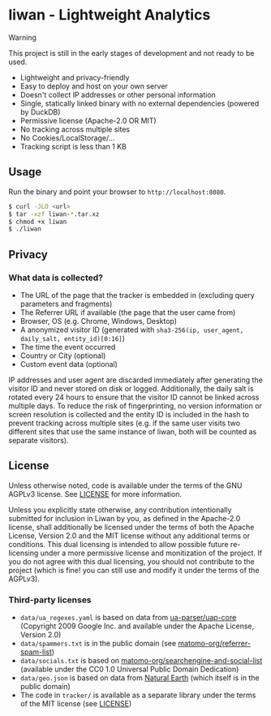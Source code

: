 # liwan - Lightweight Analytics

> [!WARNING]
> This project is still in the early stages of development and not ready to be used.

- Lightweight and privacy-friendly
- Easy to deploy and host on your own server
- Doesn't collect IP addresses or other personal information
- Single, statically linked binary with no external dependencies (powered by DuckDB)
- Permissive license (Apache-2.0 OR MIT)
- No tracking across multiple sites
- No Cookies/LocalStorage/...
- Tracking script is less than 1 KB

## Usage

Run the binary and point your browser to `http://localhost:8080`.

```sh
$ curl -JLO <url>
$ tar -xzf liwan-*.tar.xz
$ chmod +x liwan
$ ./liwan
```

## Privacy

### What data is collected?

- The URL of the page that the tracker is embedded in (excluding query parameters and fragments)
- The Referrer URL if available (the page that the user came from)
- Browser, OS (e.g. Chrome, Windows, Desktop)
- A anonymized visitor ID (generated with `sha3-256(ip, user_agent, daily_salt, entity_id)[0:16]`)
- The time the event occurred
- Country or City (optional)
- Custom event data (optional)

IP addresses and user agent are discarded immediately after generating the visitor ID and never stored on disk or logged. Additionally, the daily salt is rotated every 24 hours to ensure that the visitor ID cannot be linked across multiple days. To reduce the risk of fingerprinting, no version information or screen resolution is collected and the entity ID is included in the hash to prevent tracking across multiple sites (e.g. if the same user visits two different sites that use the same instance of liwan, both will be counted as separate visitors).

## License

Unless otherwise noted, code is available under the terms of the GNU AGPLv3 license. See [LICENSE](LICENSE.md) for more information.

Unless you explicitly state otherwise, any contribution intentionally submitted for inclusion in Liwan by you, as defined in the Apache-2.0 license, shall additionally be licensed under the terms of both the Apache License, Version 2.0 and the MIT license without any additional terms or conditions. This dual licensing is intended to allow possible future re-licensing under a more permissive license and monitization of the project. If you do not agree with this dual licensing, you should not contribute to the project (which is fine! you can still use and modify it under the terms of the AGPLv3).

### Third-party licenses

- `data/ua_regexes.yaml` is based on data from [ua-parser/uap-core](https://github.com/ua-parser/uap-core/blob/master/regexes.yaml) (Copyright 2009 Google Inc. and available under the Apache License, Version 2.0)
- `data/spammers.txt` is in the public domain (see [matomo-org/referrer-spam-list](https://github.com/matomo-org/referrer-spam-list))
- `data/socials.txt` is based on [matomo-org/searchengine-and-social-list](https://github.com/matomo-org/searchengine-and-social-list) (available under the CC0 1.0 Universal Public Domain Dedication)
- `data/geo.json` is based on data from [Natural Earth](https://naturalearthdata.com/) (which itself is in the public domain)
- The code in `tracker/` is available as a separate library under the terms of the MIT license (see [LICENSE](tracker/LICENSE.md))
